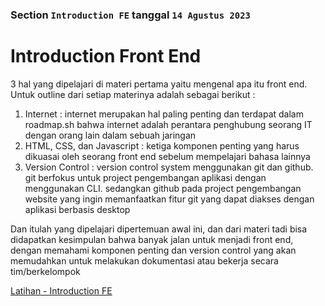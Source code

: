 ### Section `Introduction FE` tanggal `14 Agustus 2023`

# Introduction Front End


3 hal yang dipelajari di materi pertama yaitu mengenal apa itu front end. Untuk outline dari setiap materinya adalah sebagai berikut :

1. Internet : internet merupakan hal paling penting dan terdapat dalam roadmap.sh bahwa internet adalah perantara penghubung seorang IT dengan orang lain dalam sebuah jaringan  
2. HTML, CSS, dan Javascript : ketiga komponen penting yang harus dikuasai oleh seorang front end sebelum mempelajari bahasa lainnya
3. Version Control : version control system menggunakan git dan github. git berfokus untuk project pengembangan aplikasi dengan menggunakan CLI. sedangkan github pada project pengembangan website yang ingin memanfaatkan fitur git yang dapat diakses dengan aplikasi berbasis desktop

Dan itulah yang dipelajari dipertemuan awal ini, dan dari materi tadi bisa didapatkan kesimpulan bahwa banyak jalan untuk menjadi front end, dengan memahami komponen penting dan version control yang akan memudahkan untuk melakukan dokumentasi atau bekerja secara tim/berkelompok


[Latihan - Introduction FE](https://docs.google.com/document/d/13pN5Zuyc8TQwlvcR4ZDG4L76xWSsYwXjT8LbrYaMKNQ/edit) 

